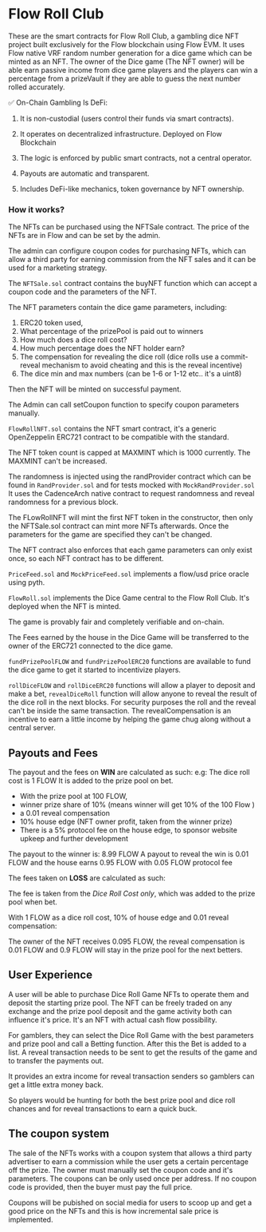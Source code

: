 # Flow Roll Club

These are the smart contracts for Flow Roll Club, a gambling dice NFT project built exclusively for the Flow blockchain using Flow EVM. It uses Flow native VRF random number generation for a dice game which can be minted as an NFT. The owner of the Dice game (The NFT owner) will be able earn passive income from dice game players and the players can win a percentage from a prizeVault if they are able to guess the next number rolled accurately.

✅ On-Chain Gambling Is DeFi:
1. It is non-custodial (users control their funds via smart contracts).

2. It operates on decentralized infrastructure. Deployed on Flow Blockchain

3. The logic is enforced by public smart contracts, not a central operator.

4. Payouts are automatic and transparent.

5. Includes DeFi-like mechanics, token governance by NFT ownership.


### How it works?

The NFTs can be purchased using the NFTSale contract. The price of the NFTs are in Flow and can be set by the admin.

The admin can configure coupon codes for purchasing NFTs, which can allow a third party for earning commission from the NFT sales and it can be used for a marketing strategy.

The `NFTSale.sol` contract contains the buyNFT function which can accept a coupon code and the parameters of the NFT.

The NFT parameters contain the dice game parameters, including: 
1. ERC20 token used, 
2. What percentage of the prizePool is paid out to winners
3. How much does a dice roll cost?
4. How much percentage does the NFT holder earn?
5. The compensation for revealing the dice roll (dice rolls use a commit-reveal mechanism to avoid cheating and this is the reveal incentive) 
6. The dice min and max numbers (can be 1-6 or 1-12 etc.. it's a uint8)

Then the NFT will be minted on successful payment.

The Admin can call setCoupon function to specify coupon parameters manually.

`FlowRollNFT.sol` contains the NFT smart contract, it's a generic OpenZeppelin ERC721 contract to be compatible with the standard. 

The NFT token count is capped at MAXMINT which is 1000 currently. The MAXMINT can't be increased.

The randomness is injected using the randProvider contract which can be found in `RandProvider.sol` and for tests mocked with `MockRandProvider.sol` It uses the CadenceArch native contract to request randomness and reveal randomness for a previous block.

The FLowRollNFT will mint the first NFT token in the constructor, then only the NFTSale.sol contract can mint more NFTs afterwards. Once the parameters for the game are specified they can't be changed.

The NFT contract also enforces that each game parameters can only exist once, so each NFT contract has to be different.

`PriceFeed.sol` and `MockPriceFeed.sol` implements a flow/usd price oracle using pyth.

`FlowRoll.sol` implements the Dice Game central to the Flow Roll Club. It's deployed when the NFT is minted.

The game is provably fair and completely verifiable and on-chain.

The Fees earned by the house in the Dice Game will be transferred to the owner of the ERC721 connected to the dice game.

`fundPrizePoolFLOW` and `fundPrizePoolERC20` functions are available to fund the dice game to get it started to incentivize players. 

`rollDiceFLOW` and `rollDiceERC20` functions will allow a player to deposit and make a bet, `revealDiceRoll` function will allow anyone to reveal the result of the dice roll in the next blocks.
For security purposes the roll and the reveal can't be inside the same transaction. The revealCompensation is an incentive to earn a little income by helping the game chug along without a central server.

## Payouts and Fees

The payout and the fees on **WIN** are calculated as such:
e.g:
The dice roll cost is 1 FLOW
It is added to the prize pool on bet.

* With the prize pool at 100 FLOW,
* winner prize share of 10% (means winner will get 10% of the 100 Flow )
* a 0.01 reveal compensation
* 10% house edge (NFT owner profit, taken from the winner prize)
* There is a 5% protocol fee on the house edge, to sponsor website upkeep and further development

The payout to the winner is: 
8.99 FLOW
A payout to reveal the win is 0.01 FLOW
and the house earns 0.95 FLOW  with 0.05 FLOW protocol fee

The fees taken on **LOSS** are calculated as such:

The fee is taken from the *Dice Roll Cost only*, which was added to the prize pool when bet. 

With 1 FLOW as a dice roll cost,
10% of house edge and 0.01 reveal compensation:

The owner of the NFT receives 0.095 FLOW, the reveal compensation is 0.01 FLOW and 0.9 FLOW will stay in the prize pool for the next betters.


## User Experience

A user will be able to purchase Dice Roll Game NFTs to operate them and deposit the starting prize pool.
The NFT can be freely traded on any exchange and the prize pool deposit and the game activity both can influence it's price. It's an NFT with actual cash flow possibility.

For gamblers, they can select the Dice Roll Game with the best parameters and prize pool and call a Betting function.
After this the Bet is added to a list. A reveal transaction needs to be sent to get the results of the game and to transfer the payments out.

It provides an extra income for reveal transaction senders so gamblers can get a little extra money back. 

So players would be hunting for both the best prize pool and dice roll chances and for reveal transactions to earn a quick buck.

## The coupon system
The sale of the NFTs works with a coupon system that allows a third party advertiser to earn a commission while the user gets a certain percentage off the prize. 
The owner must manually set the coupon code and it's parameters. The coupons can be only used once per address. If no coupon code is provided, then the buyer must pay the full price.

Coupons will be pubished on social media for users to scoop up and get a good price on the NFTs and this is how incremental sale price is implemented.